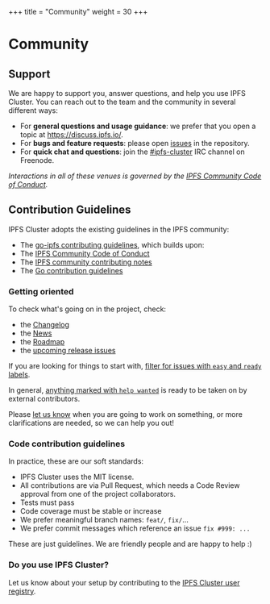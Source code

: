 +++
title = "Community"
weight = 30
+++

# Community

## Support

We are happy to support you, answer questions, and help you use IPFS Cluster. You can reach out to the team and the community in several different ways:

* For **general questions and usage guidance**: we prefer that you open a topic at https://discuss.ipfs.io/.
* For **bugs and feature requests**: please open [issues](https://github.com/ipfs/ipfs-cluster/issues) in the repository.
* For **quick chat and questions**: join the [\#ipfs-cluster](http://webchat.freenode.net/?channels=%23ipfs-cluster) IRC channel on Freenode.

_Interactions in all of these venues is governed by the [IPFS Community Code of Conduct](https://github.com/ipfs/community/blob/master/code-of-conduct.md)._


## Contribution Guidelines

IPFS Cluster adopts the existing guidelines in the IPFS community:

* The [go-ipfs contributing guidelines](https://github.com/ipfs/go-ipfs/blob/master/contribute.md), which builds upon:
* The [IPFS Community Code of Conduct](https://github.com/ipfs/community/blob/master/code-of-conduct.md)
* The [IPFS community contributing notes](https://github.com/ipfs/community/blob/master/contributing.md)
* The [Go contribution guidelines](https://github.com/ipfs/community/blob/master/go-code-guidelines.md)

### Getting oriented

To check what's going on in the project, check:

- the [Changelog](https://github.com/ipfs/ipfs-cluster/blob/master/CHANGELOG.md)
- the [News](/news)
- the [Roadmap](/documentation/roadmap)
- the [upcoming release issues](https://github.com/ipfs/ipfs-cluster/issues?q=label%3Arelease)

If you are looking for things to start with, [filter for issues with `easy` and `ready` labels](https://github.com/ipfs/ipfs-cluster/issues?q=is%3Aopen+is%3Aissue+label%3Adifficulty%3Aeasy+label%3Aready).

In general, [anything marked with `help wanted`](https://github.com/ipfs/ipfs-cluster/issues?q=is%3Aopen+is%3Aissue+label%3Aready+label%3A%22help+wanted%22) is ready to be taken on by external contributors.

Please [let us know](/community) when you are going to work on something, or more clarifications are needed, so we can help you out!

### Code contribution guidelines

In practice, these are our soft standards:

* IPFS Cluster uses the MIT license.
* All contributions are via Pull Request, which needs a Code Review approval from one of the project collaborators.
* Tests must pass
* Code coverage must be stable or increase
* We prefer meaningful branch names: `feat/`, `fix/`...
* We prefer commit messages which reference an issue `fix #999: ...`

These are just guidelines. We are friendly people and are happy to help :)

### Do you use IPFS Cluster?

Let us know about your setup by contributing to the <a href="https://docs.google.com/forms/d/e/1FAIpQLSdWF5aXNXrAK_sCyu1eVv2obTaKVO3Ac5dfgl2r5_IWcizGRg/viewform">IPFS Cluster user registry</a>.
